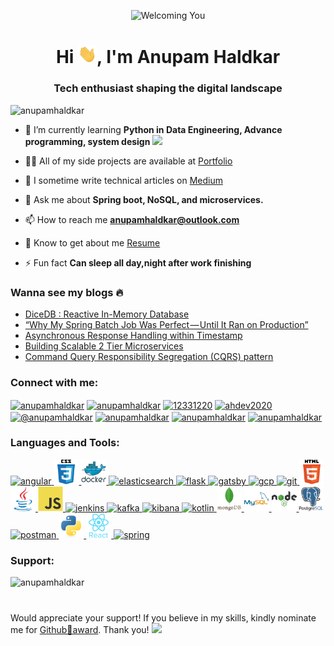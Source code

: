
<p align='center'><img  src="https://github.com/anupamhaldkar/anupamhaldkar/assets/48323127/3c5637a5-d483-4f51-b52b-d45a0adb4246" alt="Welcoming You" ></p>

<h1 align="center">Hi <img src="https://raw.githubusercontent.com/ABSphreak/ABSphreak/master/gifs/Hi.gif" width="30px">, I'm Anupam Haldkar</h1>
<h3 align="center">Tech enthusiast shaping the digital landscape</h3>

<p align="left"> <img src="https://komarev.com/ghpvc/?username=anupamhaldkar&label=Profile%20views&color=0e75b6&style=flat" alt="anupamhaldkar" /> </p>

- 🌱 I’m currently learning **Python in Data Engineering, Advance programming, system design** <img src="https://media.giphy.com/media/WUlplcMpOCEmTGBtBW/giphy.gif" width="30">

- 👨‍💻 All of my side projects are available at [Portfolio](https://anupamhaldkar.github.io)

- 📝 I sometime write technical articles on [Medium](https://anupamhaldkar.medium.com)

- 💬 Ask me about **Spring boot, NoSQL, and microservices.**

- 📫 How to reach me **anupamhaldkar@outlook.com**

- 📄 Know to get about me [Resume](https://drive.google.com/file/d/1p9lCNSDcXCqFgxKzZM1K0B2DTulr54r_/view?usp=sharing)

- ⚡ Fun fact **Can sleep all day,night after work finishing**

### Wanna see my blogs :fire:


<!-- BLOG-POST-LIST:START -->
- [DiceDB : Reactive In-Memory Database](https://medium.com/follower-booster-hub/dicedb-reactive-in-memory-database-8bbf6c9e256a?source=rss-b061864b94c------2)
- [“Why My Spring Batch Job Was Perfect — Until It Ran on Production”](https://anupamhaldkar.medium.com/why-my-spring-batch-job-was-perfect-until-it-ran-on-production-f62f5225ae6e?source=rss-b061864b94c------2)
- [Asynchronous Response Handling within Timestamp](https://anupamhaldkar.medium.com/asynchronous-response-handling-within-timestamp-63c34ed091c9?source=rss-b061864b94c------2)
- [Building Scalable 2 Tier Microservices](https://anupamhaldkar.medium.com/building-scalable-airline-microservices-cc77e720ac40?source=rss-b061864b94c------2)
- [Command Query Responsibility Segregation &lpar;CQRS&rpar; pattern](https://anupamhaldkar.medium.com/command-query-responsibility-segregation-cqrs-pattern-c0a4b59ef933?source=rss-b061864b94c------2)
<!-- BLOG-POST-LIST:END -->

<h3 align="left">Connect with me:</h3>
<p align="left">
<a href="https://twitter.com/intent/follow?screen_name=anupamhaldkar" target="blank"><img align="center" src="https://raw.githubusercontent.com/rahuldkjain/github-profile-readme-generator/master/src/images/icons/Social/twitter.svg" alt="anupamhaldkar" height="30" width="40" /></a>
<a href="https://linkedin.com/in/anupamhaldkar" target="blank"><img align="center" src="https://raw.githubusercontent.com/rahuldkjain/github-profile-readme-generator/master/src/images/icons/Social/linked-in-alt.svg" alt="anupamhaldkar" height="30" width="40" /></a>
<a href="https://stackoverflow.com/users/12331220" target="blank"><img align="center" src="https://raw.githubusercontent.com/rahuldkjain/github-profile-readme-generator/master/src/images/icons/Social/stack-overflow.svg" alt="12331220" height="30" width="40" /></a>
<a href="https://instagram.com/ahdev2020" target="blank"><img align="center" src="https://raw.githubusercontent.com/rahuldkjain/github-profile-readme-generator/master/src/images/icons/Social/instagram.svg" alt="ahdev2020" height="30" width="40" /></a>
<a href="https://medium.com/@anupamhaldkar" target="blank"><img align="center" src="https://raw.githubusercontent.com/rahuldkjain/github-profile-readme-generator/master/src/images/icons/Social/medium.svg" alt="@anupamhaldkar" height="30" width="40" /></a>
<a href="https://www.youtube.com/@anupamhaldkar" target="blank"><img align="center" src="https://raw.githubusercontent.com/rahuldkjain/github-profile-readme-generator/master/src/images/icons/Social/youtube.svg" alt="anupamhaldkar" height="30" width="40" /></a>
<a href="https://www.hackerrank.com/anupamhaldkar" target="blank"><img align="center" src="https://raw.githubusercontent.com/rahuldkjain/github-profile-readme-generator/master/src/images/icons/Social/hackerrank.svg" alt="anupamhaldkar" height="30" width="40" /></a>
<a href="https://www.leetcode.com/anupamhaldkar" target="blank"><img align="center" src="https://raw.githubusercontent.com/rahuldkjain/github-profile-readme-generator/master/src/images/icons/Social/leet-code.svg" alt="anupamhaldkar" height="30" width="40" /></a>
</p>

<h3 align="left">Languages and Tools:</h3>
<p align="left"> <a href="https://angular.io" target="_blank" rel="noreferrer"> <img src="https://angular.io/assets/images/logos/angular/angular.svg" alt="angular" width="40" height="40"/> </a> <a href="https://www.w3schools.com/css/" target="_blank" rel="noreferrer"> <img src="https://raw.githubusercontent.com/devicons/devicon/master/icons/css3/css3-original-wordmark.svg" alt="css3" width="40" height="40"/> </a> <a href="https://www.docker.com/" target="_blank" rel="noreferrer"> <img src="https://raw.githubusercontent.com/devicons/devicon/master/icons/docker/docker-original-wordmark.svg" alt="docker" width="40" height="40"/> </a> <a href="https://www.elastic.co" target="_blank" rel="noreferrer"> <img src="https://www.vectorlogo.zone/logos/elastic/elastic-icon.svg" alt="elasticsearch" width="40" height="40"/> </a> <a href="https://flask.palletsprojects.com/" target="_blank" rel="noreferrer"> <img src="https://www.vectorlogo.zone/logos/pocoo_flask/pocoo_flask-icon.svg" alt="flask" width="40" height="40"/> </a> <a href="https://www.gatsbyjs.com/" target="_blank" rel="noreferrer"> <img src="https://www.vectorlogo.zone/logos/gatsbyjs/gatsbyjs-icon.svg" alt="gatsby" width="40" height="40"/> </a> <a href="https://cloud.google.com" target="_blank" rel="noreferrer"> <img src="https://www.vectorlogo.zone/logos/google_cloud/google_cloud-icon.svg" alt="gcp" width="40" height="40"/> </a> <a href="https://git-scm.com/" target="_blank" rel="noreferrer"> <img src="https://www.vectorlogo.zone/logos/git-scm/git-scm-icon.svg" alt="git" width="40" height="40"/> </a> <a href="https://www.w3.org/html/" target="_blank" rel="noreferrer"> <img src="https://raw.githubusercontent.com/devicons/devicon/master/icons/html5/html5-original-wordmark.svg" alt="html5" width="40" height="40"/> </a> <a href="https://www.java.com" target="_blank" rel="noreferrer"> <img src="https://raw.githubusercontent.com/devicons/devicon/master/icons/java/java-original.svg" alt="java" width="40" height="40"/> </a> <a href="https://developer.mozilla.org/en-US/docs/Web/JavaScript" target="_blank" rel="noreferrer"> <img src="https://raw.githubusercontent.com/devicons/devicon/master/icons/javascript/javascript-original.svg" alt="javascript" width="40" height="40"/> </a> <a href="https://www.jenkins.io" target="_blank" rel="noreferrer"> <img src="https://www.vectorlogo.zone/logos/jenkins/jenkins-icon.svg" alt="jenkins" width="40" height="40"/> </a> <a href="https://kafka.apache.org/" target="_blank" rel="noreferrer"> <img src="https://www.vectorlogo.zone/logos/apache_kafka/apache_kafka-icon.svg" alt="kafka" width="40" height="40"/> </a> <a href="https://www.elastic.co/kibana" target="_blank" rel="noreferrer"> <img src="https://www.vectorlogo.zone/logos/elasticco_kibana/elasticco_kibana-icon.svg" alt="kibana" width="40" height="40"/> </a> <a href="https://kotlinlang.org" target="_blank" rel="noreferrer"> <img src="https://www.vectorlogo.zone/logos/kotlinlang/kotlinlang-icon.svg" alt="kotlin" width="40" height="40"/> </a> <a href="https://www.mongodb.com/" target="_blank" rel="noreferrer"> <img src="https://raw.githubusercontent.com/devicons/devicon/master/icons/mongodb/mongodb-original-wordmark.svg" alt="mongodb" width="40" height="40"/> </a> <a href="https://www.mysql.com/" target="_blank" rel="noreferrer"> <img src="https://raw.githubusercontent.com/devicons/devicon/master/icons/mysql/mysql-original-wordmark.svg" alt="mysql" width="40" height="40"/> </a> <a href="https://nodejs.org" target="_blank" rel="noreferrer"> <img src="https://raw.githubusercontent.com/devicons/devicon/master/icons/nodejs/nodejs-original-wordmark.svg" alt="nodejs" width="40" height="40"/> </a> <a href="https://www.postgresql.org" target="_blank" rel="noreferrer"> <img src="https://raw.githubusercontent.com/devicons/devicon/master/icons/postgresql/postgresql-original-wordmark.svg" alt="postgresql" width="40" height="40"/> </a> <a href="https://postman.com" target="_blank" rel="noreferrer"> <img src="https://www.vectorlogo.zone/logos/getpostman/getpostman-icon.svg" alt="postman" width="40" height="40"/> </a> <a href="https://www.python.org" target="_blank" rel="noreferrer"> <img src="https://raw.githubusercontent.com/devicons/devicon/master/icons/python/python-original.svg" alt="python" width="40" height="40"/> </a> <a href="https://reactjs.org/" target="_blank" rel="noreferrer"> <img src="https://raw.githubusercontent.com/devicons/devicon/master/icons/react/react-original-wordmark.svg" alt="react" width="40" height="40"/> </a> <a href="https://spring.io/" target="_blank" rel="noreferrer"> <img src="https://www.vectorlogo.zone/logos/springio/springio-icon.svg" alt="spring" width="40" height="40"/> </a> </p>

<h3 align="left">Support:</h3> 
<p><a href="https://www.buymeacoffee.com/anupamhaldkar"> <img align="left" src="https://cdn.buymeacoffee.com/buttons/v2/default-blue.png" height="50" width="210" alt="anupamhaldkar" /></a></p><br><br>















<h3 align="left"></h3>
Would appreciate your support! If you believe in my skills, kindly nominate me for <a href="https://stars.github.com/">Github🌟award<a>. Thank you! <img  src="https://media.giphy.com/media/LnQjpWaON8nhr21vNW/giphy.gif" width="40">




